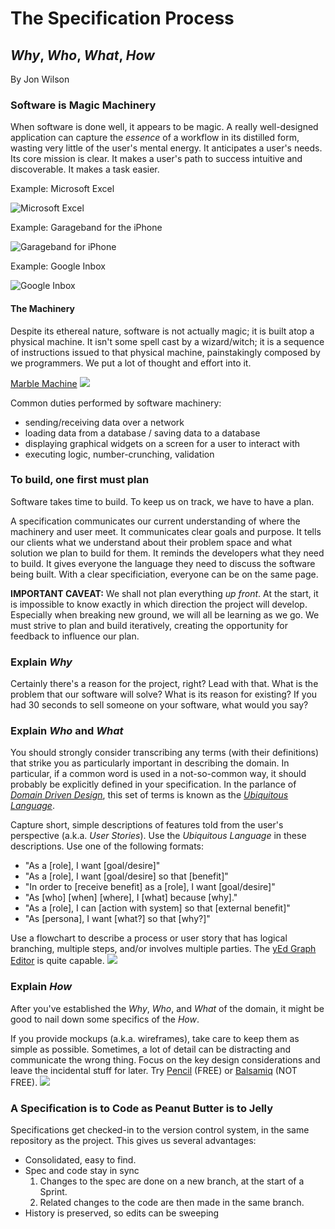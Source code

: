 # The Specification Process
## *Why*, *Who*, *What*, *How*

By Jon Wilson

### Software is Magic Machinery
When software is done well, it appears to be magic.  A really well-designed application can capture the *essence* of a workflow in its distilled form, wasting very little of the user's mental energy.  It anticipates a user's needs.  Its core mission is clear.  It makes a user's path to success intuitive and discoverable.  It makes a task easier.

Example: Microsoft Excel

![Microsoft Excel](img/excel.jpg)

Example: Garageband for the iPhone

![Garageband for iPhone](img/garageband.jpg)

Example: Google Inbox

![Google Inbox](img/google-inbox.gif)

#### The Machinery
Despite its ethereal nature, software is not actually magic; it is built atop a physical machine.  It isn't some spell cast by a wizard/witch; it is a sequence of instructions issued to that physical machine, painstakingly composed by we programmers.  We put a lot of thought and effort into it.

[Marble Machine](https://www.youtube.com/watch?v=IvUU8joBb1Q)
![](img/marble-machine.jpg)

Common duties performed by software machinery:
- sending/receiving data over a network
- loading data from a database / saving data to a database
- displaying graphical widgets on a screen for a user to interact with
- executing logic, number-crunching, validation

### To build, one first must plan
Software takes time to build.  To keep us on track, we have to have a plan.

A specification communicates our current understanding of where the machinery and user meet.
It communicates clear goals and purpose.
It tells our clients what we understand about their problem space and what solution we plan to build for them.
It reminds the developers what they need to build.
It gives everyone the language they need to discuss the software being built.
With a clear specificiation, everyone can be on the same page.

**IMPORTANT CAVEAT:** We shall not plan everything *up front*.  At the start, it is impossible to know exactly in which direction the project will develop.  Especially when breaking new ground, we will all be learning as we go.  We must strive to plan and build iteratively, creating the opportunity for feedback to influence our plan.

### Explain *Why*
Certainly there's a reason for the project, right?  Lead with that.  What is the problem that our software will solve?  What is its reason for existing? If you had 30 seconds to sell someone on your software, what would you say?

### Explain *Who* and *What*
You should strongly consider transcribing any terms (with their definitions) that strike you as particularly important in describing the domain.  In particular, if a common word is used in a not-so-common way, it should probably be explicitly defined in your specification.  In the parlance of [*Domain Driven Design*](https://en.wikipedia.org/wiki/Domain-driven_design), this set of terms is known as the [*Ubiquitous Language*](https://www.agilealliance.org/glossary/ubiquitous-language/).

Capture short, simple descriptions of features told from the user's perspective (a.k.a. *User Stories*).  Use the *Ubiquitous Language* in these descriptions. Use one of the following formats:
- "As a [role], I want [goal/desire]"
- "As a [role], I want [goal/desire] so that [benefit]"
- "In order to [receive benefit] as a [role], I want [goal/desire]"
- "As [who] [when] [where], I [what] because [why]."
- "As a [role], I can [action with system] so that [external benefit]"
- "As [persona], I want [what?] so that [why?]"

Use a flowchart to describe a process or user story that has logical branching, multiple steps, and/or involves multiple parties. The [yEd Graph Editor](http://www.yworks.com) is quite capable.
![](img/Flowchart-Example.png)

### Explain *How*
After you've established the *Why*, *Who*, and *What* of the domain, it might be good to nail down some specifics of the *How*.

If you provide mockups (a.k.a. wireframes), take care to keep them as simple as possible.  Sometimes, a lot of detail can be distracting and communicate the wrong thing.  Focus on the key design considerations and leave the incidental stuff for later. Try [Pencil](http://pencil.evolus.vn/) (FREE) or [Balsamiq](http://www.balsamiq.com) (NOT FREE).
![](img/Wireframe-Example.png)


### A Specification is to Code as Peanut Butter is to Jelly
Specifications get checked-in to the version control system, in the same repository as the project.  This gives us several advantages:
- Consolidated, easy to find.
- Spec and code stay in sync
    1. Changes to the spec are done on a new branch, at the start of a Sprint.
    2. Related changes to the code are then made in the same branch.
- History is preserved, so edits can be sweeping